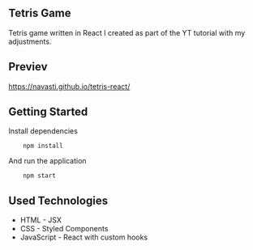## Tetris Game
Tetris game written in React I created as part of the YT tutorial with my adjustments.

## Previev
https://navasti.github.io/tetris-react/

## Getting Started
Install dependencies
```
    npm install
```
And run the application
```
    npm start
```

## Used Technologies
* HTML - JSX
* CSS - Styled Components
* JavaScript - React with custom hooks